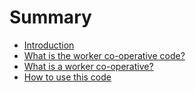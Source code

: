 # Summary

* [Introduction](README.md)
* [What is the worker co-operative code?](what_is_the_worker_co-operative_code.md)
* [What is a worker co-operative?](what_is_a_worker_co-operative.md)
* [How to use this code](how_to_use_this_code.md)


